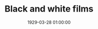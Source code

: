 ---
layout: post
title:  "Black and white films"
category: Template
date:   1929-03-28 01:00:00
date:   1929-03-28 01:00:00
excerpt: "Walter Elias Disney was an American entrepreneur"
categories: history
tags:  mickey
image:
  feature: mickey-1929.jpg
  topPosition: -50px
bgContrast: dark
bgGradientOpacity: darker
syntaxHighlighter: no
link: 
---